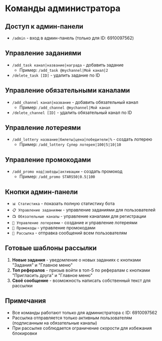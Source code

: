 # Команды администратора

## Доступ к админ-панели
- `/admin` - вход в админ-панель (только для ID: 6910097562)

## Управление заданиями
- `/add_task канал|название|награда` - добавить задание
  - Пример: `/add_task @mychannel|Мой канал|2`
- `/delete_task [ID]` - удалить задание по ID

## Управление обязательными каналами
- `/add_channel канал|название` - добавить обязательный канал
  - Пример: `/add_channel @mychannel|Мой канал`
- `/delete_channel [ID]` - удалить обязательный канал по ID

## Управление лотереями
- `/add_lottery название|билеты|цена|победители|%` - создать лотерею
  - Пример: `/add_lottery Супер лотерея|100|5|10|10`

## Управление промокодами
- `/add_promo код|звёзды|активации` - создать промокод
  - Пример: `/add_promo STARS50|0.5|100`

## Кнопки админ-панели
- `📊 Статистика` - показать полную статистику бота
- `📋 Управление заданиями` - управление заданиями для пользователей
- `📺 Обязательные каналы` - управление каналами для регистрации
- `🎰 Управление лотереями` - создание и управление лотереями
- `🎫 Промокоды` - управление промокодами
- `📢 Рассылка` - отправка сообщений всем пользователям

## Готовые шаблоны рассылки
1. **Новые задания** - уведомление о новых заданиях с кнопками "Задания" и "Главное меню"
2. **Топ рефералов** - призыв войти в топ-5 по рефералам с кнопками "Пригласить друга" и "Главное меню"
3. **Своё сообщение** - возможность написать собственный текст для рассылки

## Примечания
- Все команды работают только для администратора с ID: 6910097562
- Рассылка отправляется только активным пользователям (подписанным на обязательные каналы)
- При рассылке соблюдается ограничение скорости для избежания блокировки
